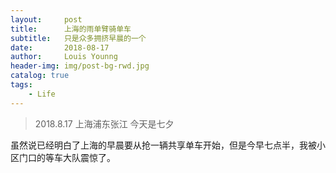 ```yaml
---
layout:     post
title:      上海的雨单臂骑单车
subtitle:   只是众多拥挤早晨的一个
date:       2018-08-17
author:     Louis Younng
header-img: img/post-bg-rwd.jpg
catalog: true
tags:
    - Life
---
```

> 2018.8.17 上海浦东张江  今天是七夕

虽然说已经明白了上海的早晨要从抢一辆共享单车开始，但是今早七点半，我被小区门口的等车大队震惊了。